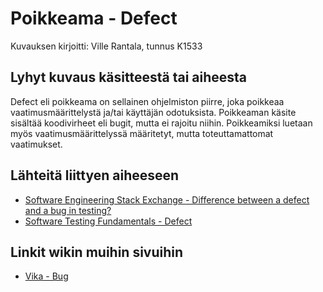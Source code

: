 # Poikkeama - Defect

Kuvauksen kirjoitti: Ville Rantala, tunnus K1533

## Lyhyt kuvaus käsitteestä tai aiheesta

Defect eli poikkeama on sellainen ohjelmiston piirre, joka poikkeaa vaatimusmäärittelystä ja/tai käyttäjän odotuksista. Poikkeaman käsite sisältää koodivirheet eli bugit, mutta ei rajoitu niihin. Poikkeamiksi luetaan myös vaatimusmäärittelyssä määritetyt, mutta toteuttamattomat vaatimukset.


## Lähteitä liittyen aiheeseen

* [Software Engineering Stack Exchange - Difference between a defect and a bug in testing?](https://softwareengineering.stackexchange.com/questions/37029/difference-between-a-defect-and-a-bug-in-testing)
* [Software Testing Fundamentals - Defect](http://softwaretestingfundamentals.com/defect/)


## Linkit wikin muihin sivuihin

* [Vika - Bug](vika.md)
